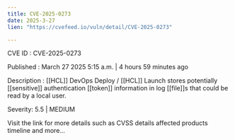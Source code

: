```yaml
---
title: CVE-2025-0273
date: 2025-3-27
lien: "https://cvefeed.io/vuln/detail/CVE-2025-0273"

---
```


CVE ID : CVE-2025-0273

Published :  March 27
2025
5:15 a.m. | 4 hours
59 minutes ago

Description : [[HCL]] DevOps Deploy / [[HCL]] Launch stores potentially [[sensitive]] authentication [[token]] information in log [[file]]s that could be read by a local user.

Severity: 5.5 | MEDIUM

Visit the link for more details
such as CVSS details
affected products
timeline
and more...
